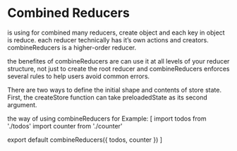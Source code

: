 # Combined Reducers

is using for combined many reducers, create object and each key in object is reduce. each reducer technically has it’s own actions and creators. combineReducers is a higher-order reducer.

the benefites of combineReducers are can use it at all levels of your reducer structure, not just to create the root reducer and combineReducers enforces several rules to help users avoid common errors.

There are two ways to define the initial shape and contents of store state. First, the createStore function can take preloadedState as its second argument.

the way of using combineReducers for Example:
[
import todos from './todos'
import counter from './counter'

export default combineReducers({
  todos,
  counter
})
]
